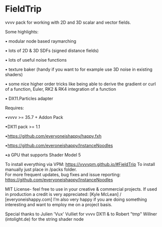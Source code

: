 # FieldTrip
vvvv pack for working with 2D and 3D scalar and vector fields.

Some highlights:

•	modular node based raymarching 

•	lots of 2D & 3D SDFs (signed distance fields)

•	lots of useful noise functions

•	texture baker (handy if you want to for example use 3D noise in existing shaders)

•	some nice higher order tricks like being able to derive the gradient or curl of a function, Euler, RK2 & RK4 integration of a function

•	DX11.Particles adapter


Requires: 

  •vvvv >= 35.7 + Addon Pack
  
  •DX11 pack >= 1.1
  
  •https://github.com/everyoneishappy/happy.fxh
  
  •https://github.com/everoneishappy/InstanceNoodles
  
  •a GPU that supports Shader Model 5

To install everything via VPM: https://vvvvpm.github.io/#FieldTrip
To install manually just place in /packs folder.  
For more frequent updates, bug fixes and issue reporting: https://github.com/everyoneishappy/InstanceNoodles



MIT License- feel free to use in your creative & commercial projects.  If used in production a credit is very appreciated: 
[Kyle McLean] / [everyoneishappy.com]
I’m also very happy if you are doing something interesting and want to employ me on a project basis.

Special thanks to Julien 'Vux' Vulliet for vvvv DX11 & to Robert "tmp" Willner (intolight.de) for the string shader node


